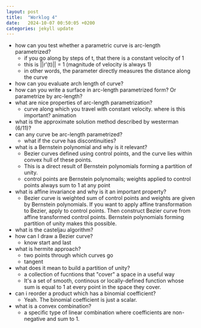 ```yaml
---
layout: post
title:  "Worklog 4"
date:   2024-10-07 00:50:05 +0200
categories: jekyll update
---
```


* how can you test whether a parametric curve is arc-length parametrized?
    * if you go along by steps of t, that there is a constant velocity of 1
    * this is ||r'(t)|| = 1 (magnitude of velocity is always 1)
    * in other words, the parameter directly measures the distance along the curve
* how can you evaluate arch length of curve?
* how can you write a surface in arc-length parametrized form? Or parametrize by arc-length?
* what are nice properties of arc-length parametrization?
    * curve along which you travel with constant velocity. where is this important? animation
* what is the approximate solution method described by westerman (6/11)?
* can any curve be arc-length parametrized?
    * what if the curve has discontinuities?
* what is a Bernstein polynomial and why is it relevant?
    * Bezier curves defined using control points, and the curve lies within convex hull of these points.
    * This is a direct result of Bernstein polynomials forming a partition of unity.
    * control points are Bernstein polynomails; weights applied to control points always sum to 1 at any point
* what is affine invariance and why is it an important property?
    * Bezier curve is weighted sum of control points and weights are given by Bernstein polynomials. If you want to apply affine transformation to Bezier, apply to control points. Then construct Bezier curve from affine transformed control points. Bernstein polynomials forming partition of unity makes this possible.
* what is the casteljau algorithm?
* how can I draw a Bezier curve?
    * know start and last 
* what is hermite approach?
    * two points through which curves go
    * tangent
* what does it mean to build a partition of unity?
    * a collection of fucntions that "cover" a space in a useful way
    * It's a set of smooth, continous or locally-defined function whose sum is equal to 1 at every point in the space they cover.
* can i reorder a product which has a binomial coefficient?
    * Yeah. The binomial coefficient is just a scalar.
* what is a convex combination?
    * a specific type of linear combination where coefficients are non-negative and sum to 1.